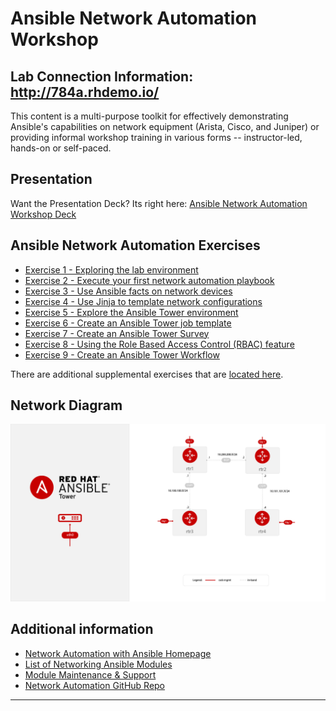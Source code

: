 # Ansible Network Automation Workshop

## Lab Connection Information: http://784a.rhdemo.io/ 

This content is a multi-purpose toolkit for effectively demonstrating Ansible's capabilities on network equipment (Arista, Cisco, and Juniper) or providing informal workshop training in various forms -- instructor-led, hands-on or self-paced.

## Presentation
Want the Presentation Deck?  Its right here:
[Ansible Network Automation Workshop Deck](https://ansible.github.io/workshops/decks/ansible_network.pdf)

## Ansible Network Automation Exercises

- [Exercise 1 - Exploring the lab environment](./1.1-explore/)
- [Exercise 2 - Execute your first network automation playbook](./1.2-first-playbook/)
- [Exercise 3 - Use Ansible facts on network devices](./1.3-facts/)
- [Exercise 4 - Use Jinja to template network configurations](./1.4-jinja/)
- [Exercise 5 - Explore the Ansible Tower environment](./2.1-explore-tower/)
- [Exercise 6 - Create an Ansible Tower job template](./2.2-tower-job-template/)
- [Exercise 7 - Create an Ansible Tower Survey](./2.3-tower-survey/)
- [Exercise 8 - Using the Role Based Access Control (RBAC) feature](./2.4-tower-rbac/)
- [Exercise 9 - Create an Ansible Tower Workflow](./2.5-tower-workflow)

There are additional supplemental exercises that are [located here](supplemental/).

## Network Diagram
![Red Hat Ansible Automation](network_diagram.png)

## Additional information
 - [Network Automation with Ansible Homepage](https://www.ansible.com/network-automation)
 - [List of Networking Ansible Modules](http://docs.ansible.com/ansible/latest/list_of_network_modules.html)
 - [Module Maintenance & Support](http://docs.ansible.com/ansible/latest/modules_support.html)
 - [Network Automation GitHub Repo](https://github.com/network-automation)

---
